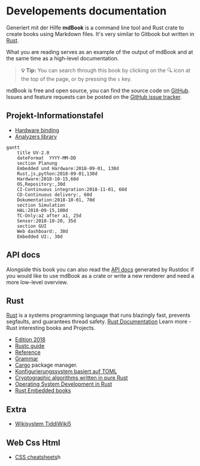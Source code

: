 # Developements documentation

Generiert mit der Hilfe **mdBook**
is a command line tool and Rust crate to create books using Markdown
files. It's very similar to Gitbook but written in
[Rust](http://www.rust-lang.org).

What you are reading serves as an example of the output of mdBook and at the
same time as a high-level documentation.

> **💡 Tip:** You can search through this book by clicking on the 🔍 icon at the
> top of the page, or by pressing the `s` key.

mdBook is free and open source, you can find the source code on
[GitHub](https://github.com/rust-lang-nursery/mdBook). Issues and feature
requests can be posted on the [GitHub issue tracker](https://github.com/rust-lang-nursery/mdBook/issues).

## Projekt-Informationstafel

* [Hardware binding]()
* [Analyzers library]()

```mermaid
gantt
    title UV-2.0
    dateFormat  YYYY-MM-DD
    section Planung
    Embedded und Hardware:2018-09-01, 130d
    Rust,js,python:2018-09-01,130d
    Hardware:2018-10-15,60d
    OS,Repository:,30d
    CI-Continuous integration:2018-11-01, 60d
    CD-Continuous delivery:, 60d
    Dokumentation:2018-10-01, 70d
    section Simulation
    HAL:2018-09-15,100d
    TC-Only:a2 after a1, 25d
    Sensor:2018-10-20, 35d
    section GUI
    Web dashboard:, 30d
    Embedded UI:, 30d
```

<!-- 
```mermaid
gantt
        dateFormat  YYYY-MM-DD
        title Examplr GANTT diagram functionality to mermaid
        section A section
        Completed task            :done,    des1, 2014-01-06,2014-01-08
        Active task               :active,  des2, 2014-01-09, 3d
        Future task               :         des3, after des2, 5d
        Future task2               :         des4, after des3, 5d
        section Critical tasks
        Completed task in the critical line :crit, done, 2014-01-06,24h
        Implement parser and jison          :crit, done, after des1, 2d
        Create tests for parser             :crit, active, 3d
        Future task in critical line        :crit, 5d
        Create tests for renderer           :2d
        Add to mermaid                      :1d

``` -->

## API docs

Alongside this book you can also read the [API docs](https://docs.rs/mdbook/*/mdbook/) generated by Rustdoc if you would like
to use mdBook as a crate or write a new renderer and need a more low-level
overview.

## Rust

[Rust](https://www.rust-lang.org/en-US/) is a systems programming language that runs blazingly fast, prevents segfaults, and guarantees thread safety.
[Rust Documentation](https://www.rust-lang.org/en-US/documentation.html)
Learn more - Rust interesting books and Projects.

* [Edition 2018](https://rust-lang-nursery.github.io/edition-guide/)
* [Rustc guide](https://rust-lang-nursery.github.io/rustc-guide/)
* [Reference](https://doc.rust-lang.org/nightly/reference/)
* [Grammar](https://doc.rust-lang.org/nightly/grammar.html)
* [Cargo](https://doc.rust-lang.org/cargo/index.html) package manager.
* [Konfigurierungssystem basiert auf TOML](https://docs.rs/toml/0.4.8/toml/)
* [Cryptographic algorithms written in pure Rust](https://github.com/RustCrypto)
* [Operating System Development in Rust](https://github.com/rust-osdev)
* [Rust Embedded books](https://rust-embedded.github.io/bookshelf/)

## Extra

- [Wikisystem TiddiWiki5](https://github.com/Jermolene/TiddlyWiki5)

## Web Css Html

- [CSS cheatsheets](https://devhints.io/)h
